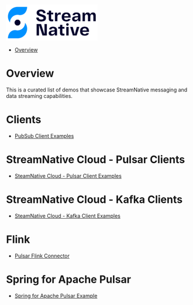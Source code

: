 <img src="images/streamnative-logo.png" width="250">

* [Overview](#overview)

# Overview

This is a curated list of demos that showcase StreamNative messaging and data streaming capabilities.

# Clients

- [PubSub Client Examples](clients/README.md)

# StreamNative Cloud - Pulsar Clients

- [SteamNative Cloud - Pulsar Client Examples](cloud/README.md)

# StreamNative Cloud - Kafka Clients

- [SteamNative Cloud - Kafka Client Examples](cloud_kafka/README.md)

# Flink

- [Pulsar Flink Connector](pulsar-flink/README.md)

# Spring for Apache Pulsar

- [Spring for Apache Pulsar Example](spring-pulsar/README.md)